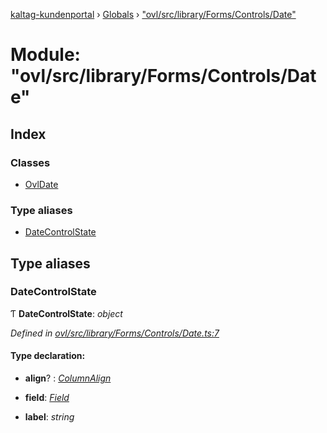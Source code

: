 [kaltag-kundenportal](../README.md) › [Globals](../globals.md) › ["ovl/src/library/Forms/Controls/Date"](_ovl_src_library_forms_controls_date_.md)

# Module: "ovl/src/library/Forms/Controls/Date"

## Index

### Classes

* [OvlDate](../classes/_ovl_src_library_forms_controls_date_.ovldate.md)

### Type aliases

* [DateControlState](_ovl_src_library_forms_controls_date_.md#datecontrolstate)

## Type aliases

###  DateControlState

Ƭ **DateControlState**: *object*

*Defined in [ovl/src/library/Forms/Controls/Date.ts:7](https://github.com/fopsdev/ovl/blob/f9b6194/ovl/src/library/Forms/Controls/Date.ts#L7)*

#### Type declaration:

* **align**? : *[ColumnAlign](_ovl_src_library_table_table_.md#columnalign)*

* **field**: *[Field](_ovl_src_library_forms_actions_.md#field)*

* **label**: *string*
